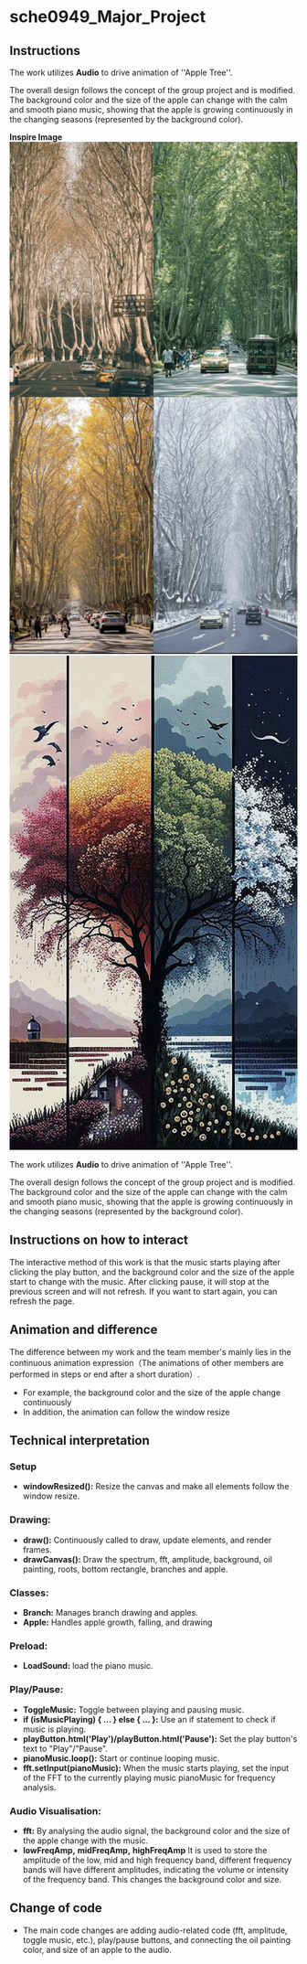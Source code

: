 # sche0949_Major_Project


## Instructions

The work utilizes **Audio** to drive animation of ''Apple Tree''. 

The overall design follows the concept of the group project and is modified. The background color and the size of the apple can change with the calm and smooth piano music, showing that the apple is growing continuously in the changing seasons (represented by the background color). 

**Inspire Image**
![Inspire image1](readmeImages/IMG_2744.jpg)
![Inspire image2](readmeImages/IMG_2745.jpg)


The work utilizes **Audio** to drive animation of ''Apple Tree''. 

The overall design follows the concept of the group project and is modified. The background color and the size of the apple can change with the calm and smooth piano music, showing that the apple is growing continuously in the changing seasons (represented by the background color). 

## Instructions on how to interact

The interactive method of this work is that the music starts playing after clicking the play button, and the background color and the size of the apple start to change with the music. After clicking pause, it will stop at the previous screen and will not refresh. If you want to start again, you can refresh the page.

## Animation and difference

The difference between my work and the team member's mainly lies in the continuous animation expression（The animations of other members are performed in steps or end after a short duration）.
- For example, the background color and the size of the apple change continuously
- In addition, the animation can follow the window resize

## Technical interpretation

### Setup
- **windowResized():** 
Resize the canvas and make all elements follow the window resize.

### Drawing:
- **draw():** 
Continuously called to draw, update elements, and render frames.
- **drawCanvas():** 
Draw the spectrum, fft, amplitude, background, oil painting, roots, bottom rectangle, branches and apple.

### Classes:

- **Branch:** Manages branch drawing and apples.
- **Apple:** Handles apple growth, falling, and drawing

### Preload:

- **LoadSound:** 
load the piano music.


### Play/Pause:

- **ToggleMusic:** 
Toggle between playing and pausing music.
- **if (isMusicPlaying) { ... } else { ... }:** 
Use an if statement to check if music is playing.
- **playButton.html('Play')/playButton.html('Pause'):** 
Set the play button's text to "Play"/"Pause".
- **pianoMusic.loop():** 
Start or continue looping music.
- **fft.setInput(pianoMusic):** 
When the music starts playing, set the input of the FFT to the currently playing music pianoMusic for frequency analysis.

### Audio Visualisation:

- **fft:** 
By analysing the audio signal,  the background color and the size of the apple change with the music.
- **lowFreqAmp,** 
  **midFreqAmp,** 
  **highFreqAmp** 
It is used to store the amplitude of the low, mid and high frequency band, different frequency bands will have different amplitudes, indicating the volume or intensity of the frequency band. This changes the background color and size.




## Change of code
- The main code changes are adding audio-related code (fft, amplitude, toggle music, etc.), play/pause buttons, and connecting the oil painting color, and size of an apple to the audio.
